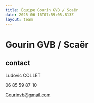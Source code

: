 ```yaml
---
title: Équipe Gourin GVB / Scaër
date: 2025-06-16T07:59:05.813Z
layout: team
---
```


# Gourin GVB / Scaër



## contact 

Ludovic COLLET

06 85 59 87 10

Gourinvb@gmail.com

